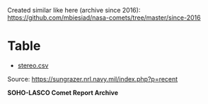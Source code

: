 Created similar like here (archive since 2016): https://github.com/mbiesiad/nasa-comets/tree/master/since-2016

# Table

* [stereo.csv](https://github.com/mbiesiad/nasa-comets/blob/master/stereo/since-2016/stereo.csv)

Source: https://sungrazer.nrl.navy.mil/index.php?p=recent

**SOHO-LASCO Comet Report Archive**
